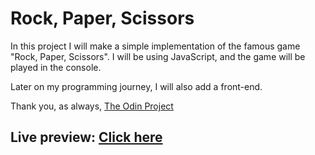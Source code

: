 # Rock, Paper, Scissors
In this project I will make a simple implementation of the famous game "Rock, Paper, Scissors".
I will be using JavaScript, and the game will be played in the console.

Later on my programming journey, I will also add a front-end.

Thank you, as always, [The Odin Project](https://www.theodinproject.com/)

## Live preview: [Click here](https://aimlessavenue.github.io/rock_paper_scissors/)